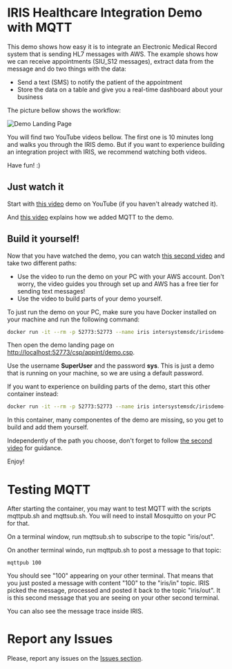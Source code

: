 # IRIS Healthcare Integration Demo with MQTT

This demo shows how easy it is to integrate an Electronic Medical Record system that is sending HL7 messages with AWS. The example shows how we can receive appointments (SIU_S12 messages), extract data from the message and do two things with the data:
- Send a text (SMS) to notify the patient of the appointment
- Store the data on a table and give you a real-time dashboard about your business

The picture bellow shows the workflow:

![Demo Landing Page](https://raw.githubusercontent.com/intersystems-community/irisdemo-demo-appointmentsms/master/README.png?raw=true)

You will find two YouTube videos bellow. The first one is 10 minutes long and walks you through the IRIS demo. But if you want to experience building an integration project with IRIS, we recommend watching both videos.

Have fun! :)

## Just watch it

Start with [this video](https://youtu.be/04msxC1F-hs) demo on YouTube (if you haven't already watched it).

And [this video](https://videos.intersystems.com/detail/video/6030025700001/intersystems-iris-for-health-at-mit-grand-hack?autoStart=true&q=mit) explains how we added MQTT to the demo.

## Build it yourself!

Now that you have watched the demo, you can watch [this second video](https://youtu.be/lp5iNE6WUhc) and take two different paths:
- Use the video to run the demo on your PC with your AWS account. Don't worry, the video guides you through set up and AWS has a free tier for sending text messages!
- Use the video to build parts of your demo yourself.

To just run the demo on your PC, make sure you have Docker installed on your machine and run the following command:

```bash
docker run -it --rm -p 52773:52773 --name iris intersystemsdc/irisdemo-demo-hl7-mqtt:version-1.1.0
```

Then open the demo landing page on [http://localhost:52773/csp/appint/demo.csp](http://localhost:52773/csp/appint/demo.csp).

Use the username **SuperUser** and the password **sys**. This is just a demo that is running on your machine, so we are using a default password.

If you want to experience on building parts of the demo, start this other container instead:

```bash
docker run -it --rm -p 52773:52773 --name iris intersystemsdc/irisdemo-demo-hl7-mqtt:student-version-1.1.0
```

In this container, many componentes of the demo are missing, so you get to build and add them yourself.

Independently of the path you choose, don't forget to follow [the second video](https://youtu.be/lp5iNE6WUhc) for guidance.

Enjoy!

# Testing MQTT

After starting the container, you may want to test MQTT with the scripts mqttpub.sh and mqttsub.sh. You will need to install Mosquitto on your PC for that. 

On a terminal window, run mqttsub.sh to subscripe to the topic "iris/out". 

On another terminal windo, run mqttpub.sh to post a message to that topic:

```
mqttpub 100
```

You should see "100" appearing on your other terminal. That means that you just posted a message with content "100" to the "iris/in" topic. IRIS picked the message, processed and posted it back to the topic "iris/out". It is this second message that you are seeing on your other second terminal.

You can also see the message trace inside IRIS.

# Report any Issues

Please, report any issues on the [Issues section](https://github.com/intersystems-community/irisdemo-demo-appointmentsms/issues).
